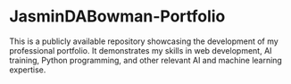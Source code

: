 # JasminDABowman-Portfolio
This is a publicly available repository showcasing the development of my professional portfolio. It demonstrates my skills in web development, AI training, Python programming, and other relevant AI and machine learning expertise.
